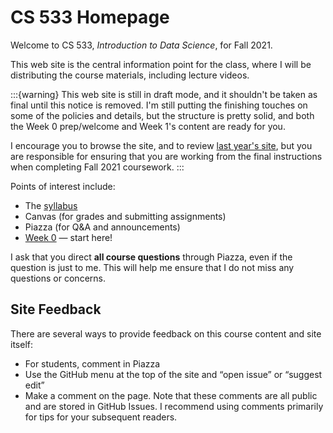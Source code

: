 # CS 533 Homepage

Welcome to CS 533, *Introduction to Data Science*, for Fall 2021.

This web site is the central information point for the class, where I will be distributing the course materials, including lecture videos.

:::{warning}
This web site is still in draft mode, and it shouldn't be taken as final until this notice is removed.
I'm still putting the finishing touches on some of the policies and details, but the structure is pretty
solid, and both the Week 0 prep/welcome and Week 1's content are ready for you.

I encourage you to browse the site, and to review [last year's
site](https://cs533.ekstrandom.net/F20/), but you are responsible for ensuring that you are working
from the final instructions when completing Fall 2021 coursework.
:::

Points of interest include:

*  The [syllabus](syllabus)
*  Canvas (for grades and submitting assignments)
*  Piazza (for Q&A and announcements)
*  [Week 0](week0/index.md) — start here!

I ask that you direct **all course questions** through Piazza, even if the question is just to me.
This will help me ensure that I do not miss any questions or concerns.

## Site Feedback

There are several ways to provide feedback on this course content and site itself:

- For students, comment in Piazza
- Use the GitHub menu at the top of the site and “open issue” or “suggest edit”
- Make a comment on the page. Note that these comments are all public and are stored in GitHub Issues.
  I recommend using comments primarily for tips for your subsequent readers.
